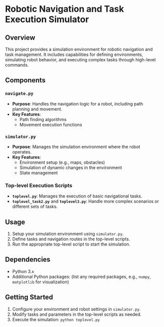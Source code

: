 # Robotic Navigation and Task Execution Simulator

## Overview
This project provides a simulation environment for robotic navigation and task management. It includes capabilities for defining environments, simulating robot behavior, and executing complex tasks through high-level commands.

## Components

### `navigate.py`
- **Purpose**: Handles the navigation logic for a robot, including path planning and movement.
- **Key Features**:
  - Path finding algorithms
  - Movement execution functions

### `simulator.py`
- **Purpose**: Manages the simulation environment where the robot operates.
- **Key Features**:
  - Environment setup (e.g., maps, obstacles)
  - Simulation of dynamic changes in the environment
  - State management

### Top-level Execution Scripts
- **`toplevel.py`**: Manages the execution of basic navigational tasks.
- **`toplevel_task2.py`** and **`toplevel3.py`**: Handle more complex scenarios or different sets of tasks.

## Usage
1. Setup your simulation environment using `simulator.py`.
2. Define tasks and navigation routes in the top-level scripts.
3. Run the appropriate top-level script to start the simulation.

## Dependencies
- Python 3.x
- Additional Python packages: (list any required packages, e.g., `numpy`, `matplotlib` for visualization)

## Getting Started
1. Configure your environment and robot settings in `simulator.py`.
2. Modify tasks and parameters in the top-level scripts as needed.
3. Execute the simulation: `python toplevel.py`
